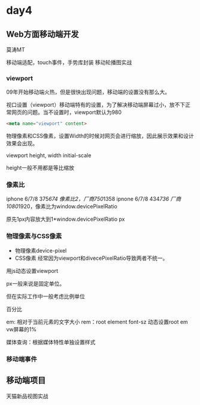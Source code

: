 # day4

## Web方面移动端开发
莫涛MT

移动端适配，touch事件，手势库封装
移动轮播图实战

### viewport
09年开始移动端火热，但是很快出现问题，移动端的设置没有那么大。

视口设置（viewport）移动端特有的设置，为了解决移动端屏幕过小，放不下正常网页的问题。当不设置时，viewport默认为980
```html
<meta name="viewport" content>
```

物理像素和CSS像素，设置Width的时候对网页会进行缩放，因此展示效果和设计效果会出现。

viewport height, width initial-scale

height一般不用都是等比缩放

### 像素比

iphone 6/7/8 375*674
像素比2，厂商750*1358
ipnone 6/7/8 434*736
厂商1080*1920，像素比为window.devicePixelRatio

原先1px内容放大到1*window.devicePixelRatio px

### 物理像素与CSS像素
- 物理像素device-pixel
- CSS像素
经常因为viewport和divecePixelRatio导致两者不统一。

用js动态设置viewport

px一般来说是固定单位。

但在实际工作中一般考虑比例单位

百分比

em: 相对于当前元素的文字大小
rem：root element font-sz
动态设置root em
vw屏幕的1%

媒体查询：根据媒体特性单独设置样式

### 移动端事件


## 移动端项目

天猫新品视图实战

